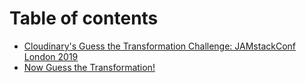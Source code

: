 # Table of contents

* [Cloudinary's Guess the Transformation Challenge: JAMstackConf London 2019](README.md)
* [Now Guess the Transformation!](challenge-kickoff.md)

